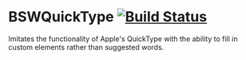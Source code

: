 # BSWQuickType [![Build Status](https://travis-ci.org/BisonSoftware/BSWQuickType.svg)](https://travis-ci.org/BisonSoftware/BSWQuickType)
Imitates the functionality of Apple's QuickType with the ability to fill in custom elements rather than suggested words.
